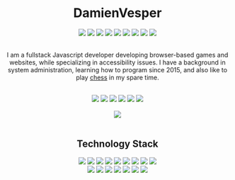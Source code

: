 <!-- Amazing Title !-->
<h1 align="center">DamienVesper</h1>

<!-- Language Stack !-->
<div align="center">
  <a href="https://www.javascript.com"><img src="https://img.shields.io/badge/javascript%20-%23323330.svg?style=for-the-badge&logo=javascript"></a>
  <a href="https://www.typescriptlang.org"><img src="https://img.shields.io/badge/typescript-%23007ACC.svg?style=for-the-badge&logo=typescript&logoColor=white"></a>
  <img src="https://img.shields.io/badge/html%20-%23E34F26.svg?style=for-the-badge&logo=html5&logoColor=white">
  <img src="https://img.shields.io/badge/css%20-%231572B6.svg?style=for-the-badge&logo=css3&logoColor=white">
  <a href="https://www.python.org"><img src="https://img.shields.io/badge/python-%23FFD343?style=for-the-badge&logo=python&logoColor=black"></a>
  <a href="https://www.rust-lang.org"><img src="https://img.shields.io/badge/rust-%23B7410E?style=for-the-badge&logo=rust&logoColor=white"></a>
  <img src="https://img.shields.io/badge/c%2B%2B-%233696CF?style=for-the-badge&logo=c%2B%2B&logoColor=white">
  <a href="https://www.ruby-lang.org"><img src="https://img.shields.io/badge/ruby-%23D51F06?style=for-the-badge&logo=ruby&logoColor=white"></a>
  <img src="https://img.shields.io/badge/swift-%23FA9200?style=for-the-badge&logo=swift&logoColor=white">
</div>
<br>

<!-- Descriptor !-->
<p align="center">
  I am a fullstack Javascript developer developing browser-based games and websites, while specializing in accessibility issues. I have a background in system administration, learning how to program since 2015, and also like to play <a href="https://lichess.org/@/DamienVesper">chess</a> in my spare time.
</p>
<br>

<!-- Social Badges !-->
<div align="center">
  <a href="https://twitter.com/LDVesper"><img src="https://img.shields.io/badge/twitter-%231DA1F2?style=for-the-badge&logo=twitter&logoColor=white"></a>
  <a href="https://discord.alru.ga"><img src="https://img.shields.io/badge/discord-%237289DA?style=for-the-badge&logo=discord&logoColor=white"></a>
  <a href="https://www.youtube.com/channel/UCAT5Q1E7rxQusIUjJoUHVIQ"><img src="https://img.shields.io/badge/youtube-%23FF0000?style=for-the-badge&logo=youtube&logoColor=white"></a>
  <a href="https://twitch.tv/LordDamienVesper"><img src="https://img.shields.io/badge/Twitch-%236441A4?style=for-the-badge&logo=twitch&logoColor=white"></a>
  <a href="https://reddit.com/u/DamienVesper"><img src="https://img.shields.io/badge/reddit-%23FF4500?style=for-the-badge&logo=reddit&logoColor=white"></a>
  <a href="mailto:ldamienvesper@gmail.com"><img src="https://img.shields.io/badge/email-%23BB001B?style=for-the-badge&logo=gmail&logoColor=white"></a>

  <br>
  <br>

  <img src="https://github-readme-stats.vercel.app/api?username=DamienVesper&show_icons=true&include_all_commits=true&count_private=true&hide_border=true&bg_color=000&text_color=143fb5&title_color=2c58d1">
</div>
<br>

<!-- Technology Stack !-->
<h2 align="center">Technology Stack</h2>

<!-- Framework Badges !-->
<div align="center">
  <a href="https://nodejs.org"><img src="https://img.shields.io/badge/node.js%20-%23339933.svg?style=for-the-badge&logo=node-dot-js&logoColor=white"></a>
  <a href="https://www.npmjs.com/package/ts-node"><img src="https://img.shields.io/badge/ts%20node%20-%233178C6.svg?style=for-the-badge&logo=ts-node&logoColor=white"></a>
  <a href="https://eslint.org"><img src="https://img.shields.io/badge/eslint%20-%234B32C3.svg?style=for-the-badge&logo=eslint"></a>
  <a href="https://webpack.js.org"><img src="https://img.shields.io/badge/webpack%20-%231C78C0.svg?style=for-the-badge&logo=webpack"></a>
  <a href="https://mongodb.com"><img src="https://img.shields.io/badge/mongodb-%2347A248?style=for-the-badge&logo=mongodb&logoColor=white"></a>
  <a href="https://nginx.com"><img src="https://img.shields.io/badge/nginx%20-%23009639.svg?style=for-the-badge&logo=nginx"></a>
  <a href="https://www.mysql.com"><img src="https://img.shields.io/badge/mysql-%234479A1?style=for-the-badge&logo=mysql&logoColor=white"></a>
  <a href="https://redis.io"><img src="https://img.shields.io/badge/redis-%23DC382D?style=for-the-badge&logo=redis&logoColor=white"></a>
  <a href="https://dotnet.microsoft.com"><img src="https://img.shields.io/badge/%2Enet-%23512BD4?style=for-the-badge&logo=%2Enet&logoColor=white"></a>
</div>

<!-- Library Badges !-->
<div align="center">
  <a href="https://expressjs.com"><img src="https://img.shields.io/badge/express%20-%23000000.svg?style=for-the-badge&logo=express"></a>
  <a href="https://jquery.org"><img src="https://img.shields.io/badge/jquery-%230769AD?style=for-the-badge&logo=jquery"></a>
  <a href="https://socket.io"><img src="https://img.shields.io/badge/socket.io%20-%23010101.svg?style=for-the-badge&logo=socket-dot-io"></a>
  <a href="https://getbootstrap.com"><img src="https://img.shields.io/badge/bootstrap-%23563D7C?style=for-the-badge&logo=bootstrap&logoColor=white"></a>
  <a href="https://reactjs.org"><img src="https://img.shields.io/badge/react-%2361DBFB?style=for-the-badge&logo=react&logoColor=black"></a>
  <a href="https://discord.js.org"><img src="https://img.shields.io/badge/discord.js-%232B61B3?style=for-the-badge"></a>
  <a href="https://threejs.org"><img src="https://img.shields.io/badge/three.js-%23292E36?style=for-the-badge&logo=three-dot-js&logoColor=white"></a>
</div>
